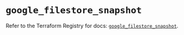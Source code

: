 # `google_filestore_snapshot`

Refer to the Terraform Registry for docs: [`google_filestore_snapshot`](https://registry.terraform.io/providers/hashicorp/google/6.37.0/docs/resources/filestore_snapshot).
